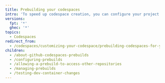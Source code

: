 ```yaml
---
title: Prebuilding your codespaces
intro: 'To speed up codespace creation, you can configure your project to prebuild codespaces for specific branches in specific regions.'
versions:
  fpt: '*'
  ghec: '*'
topics:
  - Codespaces
redirect_from:
  - /codespaces/customizing-your-codespace/prebuilding-codespaces-for-your-project
children:
  - /about-github-codespaces-prebuilds
  - /configuring-prebuilds
  - /allowing-a-prebuild-to-access-other-repositories
  - /managing-prebuilds
  - /testing-dev-container-changes
---
```


